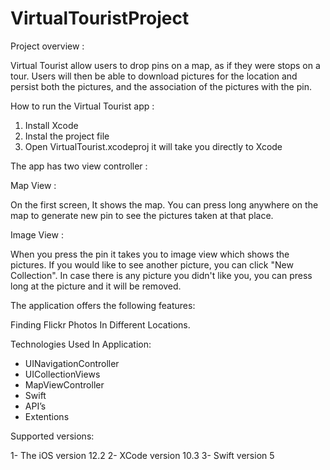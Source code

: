 # VirtualTouristProject

Project overview :

Virtual Tourist allow users to drop pins on a map, as if they were stops on a tour. Users will then be able to download pictures for the location and persist both the pictures, and the association of the pictures with the pin.

How to run the Virtual Tourist app :

1. Install Xcode 
2. Instal the project file 
3. Open VirtualTourist.xcodeproj it will take you directly to Xcode


The app has two view controller :

Map View :

On the first screen, It shows the map. You can press long anywhere on the map to generate new pin to see the pictures taken at that place. 


Image View :

When you press the pin it takes you to image view which shows the pictures.
If you would like to see another picture, you can click "New Collection". 
In case there is any picture you didn't like you, you can press long at the picture and it will be removed.

The application offers the following features:

Finding Flickr Photos In Different Locations.

Technologies Used In Application:

- UINavigationController
- UICollectionViews
- MapViewController
- Swift
- API’s
- Extentions

Supported versions:

1- The iOS version 12.2
2- XCode version 10.3
3- Swift version 5

